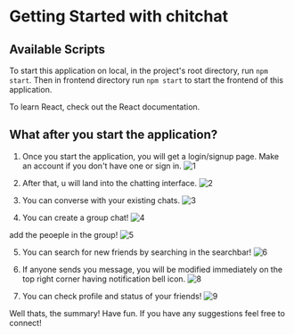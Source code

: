 # Getting Started with chitchat

## Available Scripts
To start this application on local, in the project's root directory, run `npm start`.
Then in frontend directory run `npm start` to start the frontend of this application.

To learn React, check out the React documentation.

## What after you start the application?
1) Once you start the application, you will get a login/signup page. Make an account if you don't have one or sign in.
![1](https://user-images.githubusercontent.com/75970868/212693768-1b954671-f124-4009-bb19-e0b6a5e696c2.png)

2) After that, u will land into the chatting interface. 
![2](https://user-images.githubusercontent.com/75970868/212693845-084169ad-f2c6-408c-a70a-3622e9a9d08c.png)

3) You can converse with  your existing chats.
![3](https://user-images.githubusercontent.com/75970868/212694015-14b4bc56-9543-4097-9647-159bfbb7695d.png)

4) You can create a group chat!
![4](https://user-images.githubusercontent.com/75970868/212694079-7110f607-b331-45a3-a534-b729a4b3cc90.png)

add the peoeple in the group! 
![5](https://user-images.githubusercontent.com/75970868/212694200-83cceb12-5419-444e-973f-37e98f936fa3.png)

5) You can search for new friends by searching in the searchbar!
![6](https://user-images.githubusercontent.com/75970868/212694387-a84a4054-d975-4685-bb80-bc7a8cf5b680.png)

6) If anyone sends you message, you will be modified immediately on the top right corner having notification bell icon.
![8](https://user-images.githubusercontent.com/75970868/212695489-23265a75-78f4-47a2-80e4-ba266f0be31a.png)

7) You can check profile and status of your friends!
![9](https://user-images.githubusercontent.com/75970868/212696019-568386cb-6ea6-4ace-8fd5-6f753ba40ced.png)

Well thats, the summary! Have fun. 
If you have any suggestions feel free to connect!

